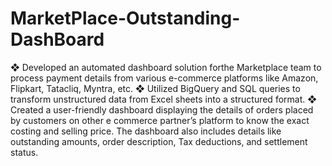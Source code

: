 # MarketPlace-Outstanding-DashBoard

❖ Developed an automated dashboard solution forthe Marketplace team to process payment details from
   various e-commerce platforms like Amazon, Flipkart, Tatacliq, Myntra, etc.
❖ Utilized BigQuery and SQL queries to transform unstructured data from Excel sheets into a structured
   format.
❖ Created a user-friendly dashboard displaying the details of orders placed by customers on other e
   commerce partner’s platform to know the exact costing and selling price. The dashboard also includes
   details like outstanding amounts, order description, Tax deductions, and settlement status.
